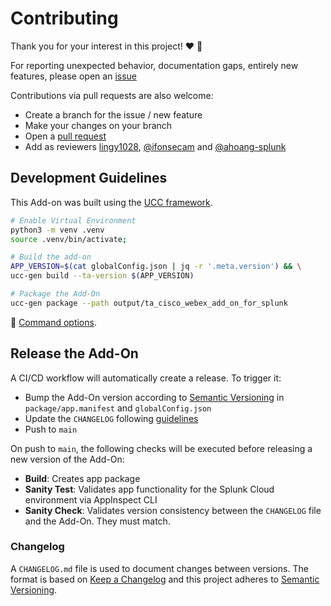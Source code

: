 # Contributing

Thank you for your interest in this project! ❤️ 🚀

For reporting unexpected behavior, documentation gaps, entirely new features, please open an [issue](https://github.com/splunk/ta_cisco_webex_add_on_for_splunk/issues)

Contributions via pull requests are also welcome:
* Create a branch for the issue / new feature
* Make your changes on your branch
* Open a [pull request](https://github.com/splunk/ta_cisco_webex_add_on_for_splunk/pulls)
* Add as reviewers [lingy1028](https://github.com/lingy1028), [@ifonsecam](https://github.com/ifonsecam) and [@ahoang-splunk](https://www.github.com/ahoang-splunk)

## Development Guidelines
This Add-on was built using the [UCC framework](https://splunk.github.io/addonfactory-ucc-generator/).

```bash
# Enable Virtual Environment
python3 -m venv .venv
source .venv/bin/activate;

# Build the add-on
APP_VERSION=$(cat globalConfig.json | jq -r '.meta.version') && \
ucc-gen build --ta-version $(APP_VERSION)

# Package the Add-On
ucc-gen package --path output/ta_cisco_webex_add_on_for_splunk
```

:book: [Command options](https://splunk.github.io/addonfactory-ucc-generator/commands/).

## Release the Add-On
A CI/CD workflow will automatically create a release. To trigger it:

- Bump the Add-On version according to [Semantic Versioning](http://semver.org/) in `package/app.manifest` and `globalConfig.json`
- Update the `CHANGELOG` following [guidelines](#changelog)
- Push to `main`

On push to `main`, the following checks will be executed before releasing a new version of the Add-On:

- **Build**: Creates app package
- **Sanity Test**: Validates app functionality for the Splunk Cloud environment via AppInspect CLI
- **Sanity Check**: Validates version consistency between the `CHANGELOG` file and the Add-On. They must match.

### Changelog
A `CHANGELOG.md` file is used to document changes between versions. The format is based on [Keep a Changelog](http://keepachangelog.com/) and this project adheres to [Semantic Versioning](http://semver.org/).
